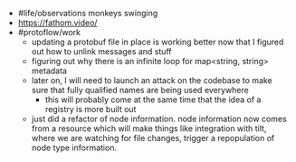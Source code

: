 - #life/observations monkeys swinging
- https://fathom.video/
- #protoflow/work
	- updating a protobuf file in place is working better now that I figured out how to unlink messages and stuff
	- figuring out why there is an infinite loop for map<string, string> metadata
	- later on, I will need to launch an attack on the codebase to make sure that fully qualified names are being used everywhere
		- this will probably come at the same time that the idea of a registry is more built out
	- just did a refactor of node information. node information now comes from a resource which will make things like integration with tilt, where we are watching for file changes, trigger a repopulation of node type information.